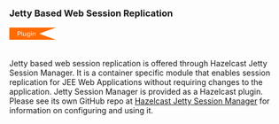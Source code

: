 
### Jetty Based Web Session Replication

<img src="images/Plugin_New.png" alt="Jetty Plugin" height="22" width="84">
<br></br>

Jetty based web session replication is offered through Hazelcast Jetty Session Manager. It is a container specific module that enables session replication for JEE Web Applications without requiring changes to the application. Jetty Session Manager is provided as a Hazelcast plugin. Please see its own GitHub repo at <a href="https://github.com/hazelcast/hazelcast-jetty-sessionmanager" target="_blank">Hazelcast Jetty Session Manager</a> for information on configuring and using it.

